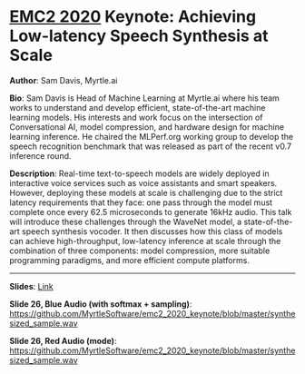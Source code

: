 # [EMC2 2020](https://www.emc2-ai.org/virtual-20) Keynote: Achieving Low-latency Speech Synthesis at Scale

**Author**: Sam Davis, Myrtle.ai

**Bio**: Sam Davis is Head of Machine Learning at Myrtle.ai where his team works to understand and develop efficient, state-of-the-art machine learning models. His interests and work focus on the intersection of Conversational AI, model compression, and hardware design for machine learning inference. He chaired the MLPerf.org working group to develop the speech recognition benchmark that was released as part of the recent v0.7 inference round.

**Description**:  Real-time text-to-speech models are widely deployed in interactive voice services such as voice assistants and smart speakers. However, deploying these models at scale is challenging due to the strict latency requirements that they face: one pass through the model must complete once every 62.5 microseconds to generate 16kHz audio. This talk will introduce these challenges through the WaveNet model, a state-of-the-art speech synthesis vocoder. It then discusses how this class of models can achieve high-throughput, low-latency inference at scale through the combination of three components: model compression, more suitable programming paradigms, and more efficient compute platforms.

---

**Slides**: [Link](https://github.com/MyrtleSoftware/emc2_2020_keynote/blob/master/Achieving%20Low-latency%20Speech%20Synthesis%20at%20Scale.pdf)

**Slide 26, Blue Audio (with softmax + sampling)**: https://github.com/MyrtleSoftware/emc2_2020_keynote/blob/master/synthesized_sample.wav

**Slide 26, Red Audio (mode)**: https://github.com/MyrtleSoftware/emc2_2020_keynote/blob/master/synthesized_sample.wav
